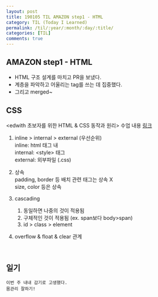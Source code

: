 ```yaml
---
layout: post
title: 190105 TIL AMAZON step1 - HTML
category: TIL (Today I Learned)
permalink: /til/:year/:month/:day/:title/
categories: [TIL]
comments: true
---
```


## AMAZON step1 - HTML
- HTML 구조 설계를 마치고 PR을 보냈다. 
- 계층을 파악하고 어울리는 tag를 쓰는 데 집중했다.
- 그리고 merged~

## CSS
<edwith 초보자를 위한 HTML & CSS 동작과 원리> 수업 내용  [링크](https://www.edwith.org/htmlcss/joinLectures/12826)

1.  inline > internal > external (우선순위) <br>
inline: html 태그 내 <br>
internal: \<style> 태그 <br>
external: 외부파일 (.css)

2. 상속 <br>
padding, border 등 배치 관련 태그는 상속 X <br>
size, color 등은 상속

3. cascading<br>
    1) 동일하면 나중의 것이 적용됨 <br>
    2) 구체적인 것이 적용됨 (ex. span보다 body>span) <br>
    3) id > class > element

4. overflow & float & clear 관계

<br>

## 일기

```text
이번 주 내내 감기로 고생했다. 
몸관리 잘하기! 
```
